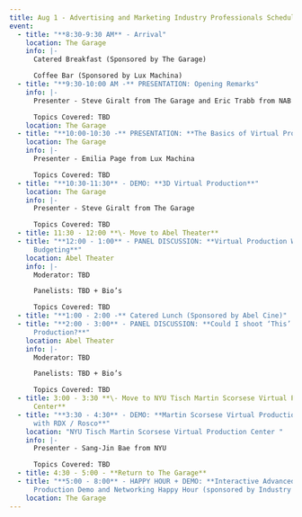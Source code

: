 ```yaml
---
title: Aug 1 - Advertising and Marketing Industry Professionals Schedule of Events
event:
  - title: "**8:30-9:30 AM** - Arrival"
    location: The Garage
    info: |-
      Catered Breakfast (Sponsored by The Garage)

      Coffee Bar (Sponsored by Lux Machina)
  - title: "**9:30-10:00 AM -** PRESENTATION: Opening Remarks"
    info: |-
      Presenter - Steve Giralt from The Garage and Eric Trabb from NAB

      Topics Covered: TBD
    location: The Garage
  - title: "**10:00-10:30 -** PRESENTATION: **The Basics of Virtual Production**"
    location: The Garage
    info: |-
      Presenter - Emilia Page from Lux Machina

      Topics Covered: TBD
  - title: "**10:30-11:30** - DEMO: **3D Virtual Production**"
    location: The Garage
    info: |-
      Presenter - Steve Giralt from The Garage

      Topics Covered: TBD
  - title: 11:30 - 12:00 **\- Move to Abel Theater**
  - title: "**12:00 - 1:00** - PANEL DISCUSSION: **Virtual Production Workflow and
      Budgeting**"
    location: Abel Theater
    info: |-
      Moderator: TBD

      Panelists: TBD + Bio’s

      Topics Covered: TBD
  - title: "**1:00 - 2:00 -** Catered Lunch (Sponsored by Abel Cine)"
  - title: "**2:00 - 3:00** - PANEL DISCUSSION: **Could I shoot ‘This’ with Virtual
      Production?**"
    location: Abel Theater
    info: |-
      Moderator: TBD

      Panelists: TBD + Bio’s

      Topics Covered: TBD
  - title: 3:00 - 3:30 **\- Move to NYU Tisch Martin Scorsese Virtual Production
      Center**
  - title: "**3:30 - 4:30** - DEMO: **Martin Scorsese Virtual Production Center Demo
      with RDX / Rosco**"
    location: "NYU Tisch Martin Scorsese Virtual Production Center "
    info: |-
      Presenter - Sang-Jin Bae from NYU

      Topics Covered: TBD
  - title: 4:30 - 5:00 - **Return to The Garage**
  - title: "**5:00 - 8:00** - HAPPY HOUR + DEMO: **Interactive Advanced Virtual
      Production Demo and Networking Happy Hour (sponsored by Industry City)**"
    location: The Garage
---
```

